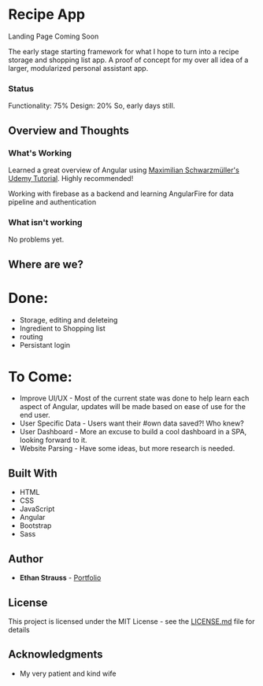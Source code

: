 # Recipe App
Landing Page Coming Soon

The early stage starting framework for what I hope to turn into a recipe storage and shopping list app. A proof of concept for my over all idea of a larger, modularized personal assistant app. 

### Status

Functionality: 75%
Design: 20%
So, early days still.

## Overview and Thoughts

### What's Working

Learned a great overview of Angular using [Maximilian Schwarzmüller's Udemy Tutorial](https://www.udemy.com/the-complete-guide-to-angular-2/). Highly recommended! 

Working with firebase as a backend and learning AngularFire for data pipeline and authentication

### What isn't working

No problems yet.

## Where are we?

# Done:

* Storage, editing and deleteing
* Ingredient to Shopping list
* routing
* Persistant login 

# To Come:

* Improve UI/UX - Most of the current state was done to help learn each aspect of Angular, updates will be made based on ease of use for the end user. 
* User Specific Data - Users want their #own data saved?! Who knew?
* User Dashboard - More an excuse to build a cool dashboard in a SPA, looking forward to it.
* Website Parsing - Have some ideas, but more research is needed. 


## Built With

* HTML
* CSS
* JavaScript
* Angular
* Bootstrap
* Sass

## Author

* **Ethan Strauss** - [Portfolio](https://dotethan.github.io)

## License

This project is licensed under the MIT License - see the [LICENSE.md](LICENSE.md) file for details

## Acknowledgments

* My very patient and kind wife

